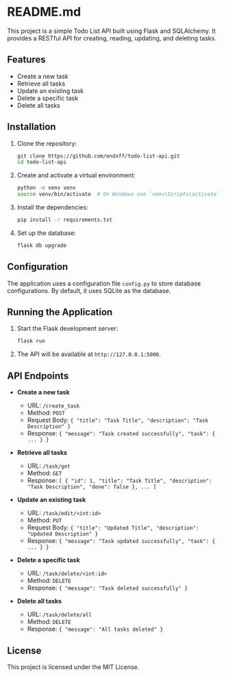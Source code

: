 # README.md

This project is a simple Todo List API built using Flask and SQLAlchemy. It provides a RESTful API for creating, reading, updating, and deleting tasks.

## Features

- Create a new task
- Retrieve all tasks
- Update an existing task
- Delete a specific task
- Delete all tasks

## Installation

1. Clone the repository:

   ```sh
   git clone https://github.com/endxff/todo-list-api.git
   cd todo-list-api
   ```

2. Create and activate a virtual environment:

   ```sh
   python -m venv venv
   source venv/bin/activate  # On Windows use `venv\Scripts\activate`
   ```

3. Install the dependencies:

   ```sh
   pip install -r requirements.txt
   ```

4. Set up the database:
   ```sh
   flask db upgrade
   ```

## Configuration

The application uses a configuration file `config.py` to store database configurations. By default, it uses SQLite as the database.

## Running the Application

1. Start the Flask development server:

   ```sh
   flask run
   ```

2. The API will be available at `http://127.0.0.1:5000`.

## API Endpoints

- **Create a new task**

  - URL: `/create_task`
  - Method: `POST`
  - Request Body: `{ "title": "Task Title", "description": "Task Description" }`
  - Response: `{ "message": "Task created successfully", "task": { ... } }`

- **Retrieve all tasks**

  - URL: `/task/get`
  - Method: `GET`
  - Response: `[ { "id": 1, "title": "Task Title", "description": "Task Description", "done": false }, ... ]`

- **Update an existing task**

  - URL: `/task/edit/<int:id>`
  - Method: `PUT`
  - Request Body: `{ "title": "Updated Title", "description": "Updated Description" }`
  - Response: `{ "message": "Task updated successfully", "task": { ... } }`

- **Delete a specific task**

  - URL: `/task/delete/<int:id>`
  - Method: `DELETE`
  - Response: `{ "message": "Task deleted successfully" }`

- **Delete all tasks**
  - URL: `/task/delete/all`
  - Method: `DELETE`
  - Response: `{ "message": "All tasks deleted" }`

## License

This project is licensed under the MIT License.
